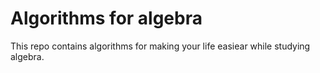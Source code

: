 # Algorithms for algebra
This repo contains algorithms for making your life easiear while studying algebra.
